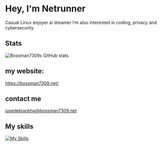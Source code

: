 # Hey, I'm Netrunner
Casual Linux enjoyer
ai dreamer
I’m also interested in coding, privacy and cybersecurity 

## Stats
![Bossman7309s GitHub stats](https://github-readme-stats.vercel.app/api?username=IUseDebianBtw&show_icons=true&theme=dark)

## my website:
https://bossman7309.net/

## contact me

iusedebianbtw@bossman7309.net

## My skills
[![My Skills](https://skillicons.dev/icons?i=linux,bsd,vim,raspberrypi,docker,cloudflare,git,python,bash,html,css)](https://skillicons.dev)
